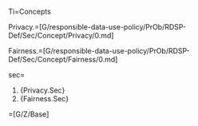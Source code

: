 Ti=Concepts

Privacy.=[G/responsible-data-use-policy/PrOb/RDSP-Def/Sec/Concept/Privacy/0.md]

Fairness.=[G/responsible-data-use-policy/PrOb/RDSP-Def/Sec/Concept/Fairness/0.md]

sec=<ol><li>{Privacy.Sec}</li><li>{Fairness.Sec}</li></ol>

=[G/Z/Base]

